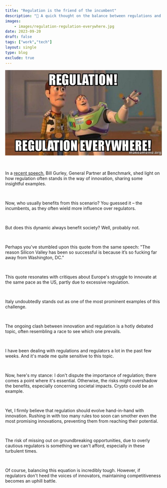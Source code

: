 ```yaml
---
title: "Regulation is the friend of the incumbent"
description: "💼 A quick thought on the balance between regulations and innovation..."
images: 
    - images/regulation-regulation-everywhere.jpg
date: 2023-09-20
draft: false
tags: ["work","tech"]
layout: single
type: blog
exclude: true
---
```


![Spider Man](images/regulation-regulation-everywhere.jpg)

&nbsp;

In a [recent speech](https://www.youtube.com/watch?v=F9cO3-MLHOM), Bill Gurley, General Partner at Benchmark, shed light on how regulation often stands in the way of innovation, sharing some insightful examples.

&nbsp;

Now, who usually benefits from this scenario? You guessed it – the incumbents, as they often wield more influence over regulators.

&nbsp;

But does this dynamic always benefit society? Well, probably not.

&nbsp;

Perhaps you've stumbled upon this quote from the same speech: "The reason Silicon Valley has been so successful is because it’s so fucking far away from Washington, DC."

&nbsp;

This quote resonates with critiques about Europe's struggle to innovate at the same pace as the US, partly due to excessive regulation. 

&nbsp;

Italy undoubtedly stands out as one of the most prominent examples of this challenge.

&nbsp;

The ongoing clash between innovation and regulation is a hotly debated topic, often resembling a race to see which one prevails.

&nbsp;

I have been dealing with regulations and regulators a lot in the past few weeks. And it's made me quite sensitive to this topic.

&nbsp;

Now, here's my stance: I don't dispute the importance of regulation; there comes a point where it's essential. Otherwise, the risks might overshadow the benefits, especially concerning societal impacts. Crypto could be an example.

&nbsp;

Yet, I firmly believe that regulation should evolve hand-in-hand with innovation. Rushing in with too many rules too soon can smother even the most promising innovations, preventing them from reaching their potential.

&nbsp;

The risk of missing out on groundbreaking opportunities, due to overly cautious regulators is something we can't afford, especially in these turbulent times.

&nbsp;

Of course, balancing this equation is incredibly tough. However, if regulators don't heed the voices of innovators, maintaining competitiveness becomes an uphill battle.
